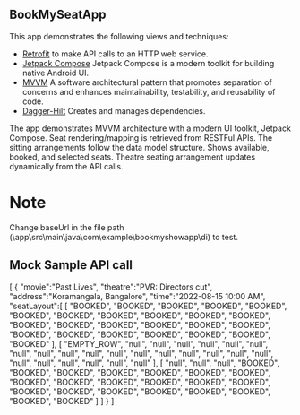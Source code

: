## BookMySeatApp

This app demonstrates the following views and techniques:

* [Retrofit](https://square.github.io/retrofit/) to make API calls to an HTTP web service.
* [Jetpack Compose](https://developer.android.com/jetpack/compose/tutorial) Jetpack Compose is a modern toolkit for building native Android UI. 
* [MVVM](https://developer.android.com/topic/libraries/architecture/viewmodel) A software architectural pattern that promotes separation of concerns and enhances maintainability, testability, and reusability of code.
* [Dagger-Hilt](https://developer.android.com/training/dependency-injection/hilt-android) Creates and manages dependencies.

The app demonstrates MVVM architecture with a modern UI toolkit, Jetpack Compose.
Seat rendering/mapping is retrieved from RESTFul APIs. 
The sitting arrangements follow the data model structure.
Shows available, booked, and selected seats.
Theatre seating arrangement updates dynamically from the API calls.


# Note
Change baseUrl in the file path (\app\src\main\java\com\example\bookmyshowapp\di) to test.
## Mock Sample API call
[
   {
      "movie":"Past Lives",
      "theatre":"PVR: Directors cut",
      "address":"Koramangala, Bangalore",
      "time":"2022-08-15 10:00 AM",
      "seatLayout":[
         [
            "BOOKED",
            "BOOKED",
            "BOOKED",
            "BOOKED",
            "BOOKED",
            "BOOKED",
            "BOOKED",
            "BOOKED",
            "BOOKED",
            "BOOKED",
            "BOOKED",
            "BOOKED",
            "BOOKED",
            "BOOKED",
            "BOOKED",
            "BOOKED",
            "BOOKED",
            "BOOKED",
            "BOOKED",
            "BOOKED",
            "BOOKED",
            "BOOKED",
            "BOOKED",
            "BOOKED"
         ],
         [
            "EMPTY_ROW",
            "null",
            "null",
            "null",
            "null",
            "null",
            "null",
            "null",
            "null",
            "null",
            "null",
            "null",
            "null",
            "null",
            "null",
            "null",
            "null",
            "null",
            "null",
            "null",
            "null",
            "null",
            "null",
            "null"
         ],
         [
            "null",
            "null",
            "null",
            "BOOKED",
            "BOOKED",
            "BOOKED",
            "BOOKED",
            "BOOKED",
            "BOOKED",
            "BOOKED",
            "BOOKED",
            "BOOKED",
            "BOOKED",
            "BOOKED",
            "BOOKED",
            "BOOKED",
            "BOOKED",
            "BOOKED",
            "BOOKED",
            "BOOKED",
            "BOOKED",
            "BOOKED",
            "BOOKED",
            "BOOKED"
         ]
      ]
   }
]



